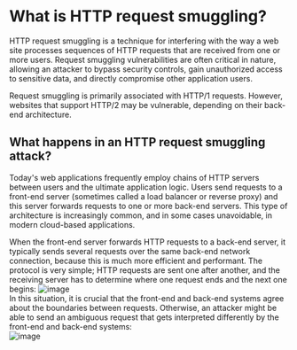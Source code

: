 # What is HTTP request smuggling?
HTTP request smuggling is a technique for interfering with the way a web site processes sequences of HTTP requests that are received from one or more users. Request smuggling vulnerabilities are often critical in nature, allowing an attacker to bypass security controls, gain unauthorized access to sensitive data, and directly compromise other application users.

Request smuggling is primarily associated with HTTP/1 requests. However, websites that support HTTP/2 may be vulnerable, depending on their back-end architecture.

## What happens in an HTTP request smuggling attack?
Today's web applications frequently employ chains of HTTP servers between users and the ultimate application logic. Users send requests to a front-end server (sometimes called a load balancer or reverse proxy) and this server forwards requests to one or more back-end servers. This type of architecture is increasingly common, and in some cases unavoidable, in modern cloud-based applications.

When the front-end server forwards HTTP requests to a back-end server, it typically sends several requests over the same back-end network connection, because this is much more efficient and performant. The protocol is very simple; HTTP requests are sent one after another, and the receiving server has to determine where one request ends and the next one begins:
![image](https://github.com/offensivecyber03/PortSwigger/assets/71892943/f6c1028b-31cc-4559-b703-438b36db8277)
<br>
In this situation, it is crucial that the front-end and back-end systems agree about the boundaries between requests. Otherwise, an attacker might be able to send an ambiguous request that gets interpreted differently by the front-end and back-end systems:
<br>
![image](https://github.com/offensivecyber03/PortSwigger/assets/71892943/69837fdf-82e5-4197-b350-c781d3a33f7f)

